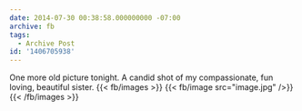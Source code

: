 ```yaml
---
date: 2014-07-30 00:38:58.000000000 -07:00
archive: fb
tags: 
  - Archive Post
id: '1406705938'
---
```


One more old picture tonight. A candid shot of my compassionate, fun loving, beautiful sister.
{{< fb/images >}}
{{< fb/image src="image.jpg" />}}
{{< /fb/images >}}
